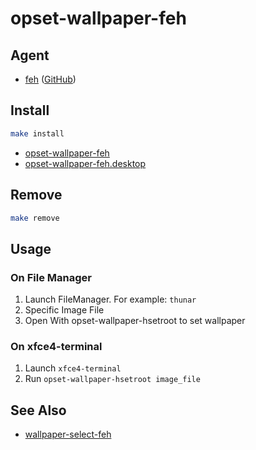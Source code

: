 
# opset-wallpaper-feh


## Agent

* [feh](https://feh.finalrewind.org/) ([GitHub](https://github.com/derf/feh))


## Install

``` sh
make install
```

* [opset-wallpaper-feh](opset-wallpaper-feh)
* [opset-wallpaper-feh.desktop](opset-wallpaper-feh.desktop)

## Remove

``` sh
make remove
```

## Usage

### On File Manager

1. Launch FileManager. For example: `thunar`
2. Specific Image File
3. Open With opset-wallpaper-hsetroot to set wallpaper

### On xfce4-terminal

1. Launch `xfce4-terminal`
2. Run `opset-wallpaper-hsetroot image_file`


## See Also

* [wallpaper-select-feh](https://github.com/samwhelp/note-about-fzf/tree/gh-pages/_demo/project/wallpaper-select/wallpaper-select-feh)
